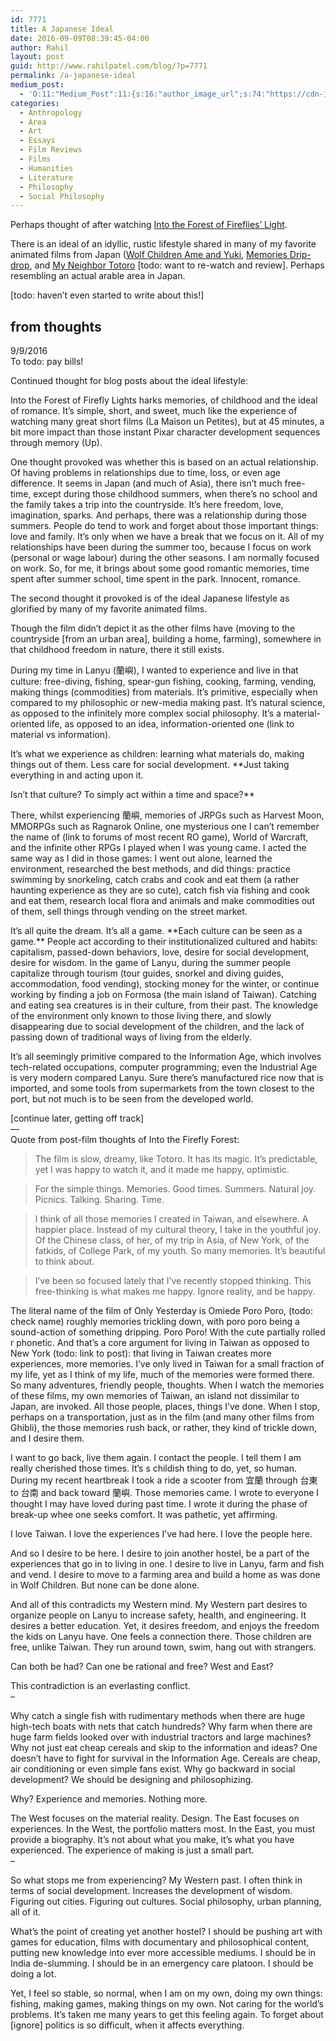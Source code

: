 ```yaml
---
id: 7771
title: A Japanese Ideal
date: 2016-09-09T08:39:45-04:00
author: Rahil
layout: post
guid: http://www.rahilpatel.com/blog/?p=7771
permalink: /a-japanese-ideal
medium_post:
  - 'O:11:"Medium_Post":11:{s:16:"author_image_url";s:74:"https://cdn-images-1.medium.com/fit/c/200/200/1*dmbNkD5D-u45r44go_cf0g.png";s:10:"author_url";s:28:"https://medium.com/@rahil627";s:11:"byline_name";N;s:12:"byline_email";N;s:10:"cross_link";s:2:"no";s:2:"id";s:12:"d7e4af33929a";s:21:"follower_notification";s:3:"yes";s:7:"license";s:19:"all-rights-reserved";s:14:"publication_id";s:12:"7a04709b0155";s:6:"status";s:6:"public";s:3:"url";s:58:"https://medium.com/@rahil627/a-japanese-ideal-d7e4af33929a";}'
categories:
  - Anthropology
  - Area
  - Art
  - Essays
  - Film Reviews
  - Films
  - Humanities
  - Literature
  - Philosophy
  - Social Philosophy
---
```

Perhaps thought of after watching [Into the Forest of Fireflies&#8217; Light](http://www.rahilpatel.com/blog/into-the-forest-of-fireflies-light).

There is an ideal of an idyllic, rustic lifestyle shared in many of my favorite animated films from Japan ([Wolf Children Ame and Yuki](http://www.rahilpatel.com/blog/wolf-children), [Memories Drip-drop](http://www.rahilpatel.com/blog/only-yesterday), and [My Neighbor Totoro](http://www.rahilpatel.com/blog/my-neighbor-totoro) [todo: want to re-watch and review]. Perhaps resembling an actual arable area in Japan.

[todo: haven&#8217;t even started to write about this!]

## from thoughts

9/9/2016  
To todo: pay bills!

Continued thought for blog posts about the ideal lifestyle:

Into the Forest of Firefly Lights harks memories, of childhood and the ideal of romance. It&#8217;s simple, short, and sweet, much like the experience of watching many great short films (La Maison un Petites), but at 45 minutes, a bit more impact than those instant Pixar character development sequences through memory (Up).

One thought provoked was whether this is based on an actual relationship. Of having problems in relationships due to time, loss, or even age difference. It seems in Japan (and much of Asia), there isn&#8217;t much free-time, except during those childhood summers, when there&#8217;s no school and the family takes a trip into the countryside. It&#8217;s here freedom, love, imagination, sparks. And perhaps, there was a relationship during those summers. People do tend to work and forget about those important things: love and family. It&#8217;s only when we have a break that we focus on it. All of my relationships have been during the summer too, because I focus on work (personal or wage labour) during the other seasons. I am normally focused on work. So, for me, it brings about some good romantic memories, time spent after summer school, time spent in the park. Innocent, romance.

The second thought it provoked is of the ideal Japanese lifestyle as glorified by many of my favorite animated films.

Though the film didn&#8217;t depict it as the other films have (moving to the countryside [from an urban area], building a home, farming), somewhere in that childhood freedom in nature, there it still exists.

During my time in Lanyu (蘭嶼), I wanted to experience and live in that culture: free-diving, fishing, spear-gun fishing, cooking, farming, vending, making things (commodities) from materials. It&#8217;s primitive, especially when compared to my philosophic or new-media making past. It&#8217;s natural science, as opposed to the infinitely more complex social philosophy. It&#8217;s a material-oriented life, as opposed to an idea, information-oriented one (link to material vs information).

It&#8217;s what we experience as children: learning what materials do, making things out of them. Less care for social development. **Just taking everything in and acting upon it.

Isn&#8217;t that culture? To simply act within a time and space?**

There, whilst experiencing 蘭嶼, memories of JRPGs such as Harvest Moon, MMORPGs such as Ragnarok Online, one mysterious one I can&#8217;t remember the name of (link to forums of most recent RO game), World of Warcraft, and the infinite other RPGs I played when I was young came. I acted the same way as I did in those games: I went out alone, learned the environment, researched the best methods, and did things: practice swimming by snorkeling, catch crabs and cook and eat them (a rather haunting experience as they are so cute), catch fish via fishing and cook and eat them, research local flora and animals and make commodities out of them, sell things through vending on the street market.

It&#8217;s all quite the dream. It&#8217;s all a game. \*\*Each culture can be seen as a game.\*\* People act according to their institutionalized cultured and habits: capitalism, passed-down behaviors, love, desire for social development, desire for wisdom. In the game of Lanyu, during the summer people capitalize through tourism (tour guides, snorkel and diving guides, accommodation, food vending), stocking money for the winter, or continue working by finding a job on Formosa (the main island of Taiwan). Catching and eating sea creatures is in their culture, from their past. The knowledge of the environment only known to those living there, and slowly disappearing due to social development of the children, and the lack of passing down of traditional ways of living from the elderly.

It&#8217;s all seemingly primitive compared to the Information Age, which involves tech-related occupations, computer programming; even the Industrial Age is very modern compared Lanyu. Sure there&#8217;s manufactured rice now that is imported, and some tools from supermarkets from the town closest to the port, but not much is to be seen from the developed world.

[continue later, getting off track]  
&#8212;  
Quote from post-film thoughts of Into the Firefly Forest:  
> The film is slow, dreamy, like Totoro. It has its magic. It&#8217;s predictable, yet I was happy to watch it, and it made me happy, optimistic.

> For the simple things. Memories. Good times. Summers. Natural joy. Picnics. Talking. Sharing. Time.

> I think of all those memories I created in Taiwan, and elsewhere. A happier place. Instead of my cultural theory, I take in the youthful joy. Of the Chinese class, of her, of my trip in Asia, of New York, of the fatkids, of College Park, of my youth. So many memories. It&#8217;s beautiful to think about.

> I&#8217;ve been so focused lately that I&#8217;ve recently stopped thinking. This free-thinking is what makes me happy. Ignore reality, and be happy.

The literal name of the film of Only Yesterday is Omiede Poro Poro, (todo: check name) roughly memories trickling down, with poro poro being a sound-action of something dripping. Poro Poro! With the cute partially rolled r phonetic. And that&#8217;s a core argument for living in Taiwan as opposed to New York (todo: link to post): that living in Taiwan creates more experiences, more memories. I&#8217;ve only lived in Taiwan for a small fraction of my life, yet as I think of my life, much of the memories were formed there. So many adventures, friendly people, thoughts. When I watch the memories of these films, my own memories of Taiwan, an island not dissimilar to Japan, are invoked. All those people, places, things I&#8217;ve done. When I stop, perhaps on a transportation, just as in the film (and many other films from Ghibli), the those memories rush back, or rather, they kind of trickle down, and I desire them.

I want to go back, live them again. I contact the people. I tell them I am really cherished those times. It&#8217;s s childish thing to do, yet, so human. During my recent heartbreak I took a ride a scooter from 宜蘭 through 台東 to 台南 and back toward 蘭嶼. Those memories came. I wrote to everyone I thought I may have loved during past time. I wrote it during the phase of break-up whee one seeks comfort. It was pathetic, yet affirming.

I love Taiwan. I love the experiences I&#8217;ve had here. I love the people here.

And so I desire to be here. I desire to join another hostel, be a part of the experiences that go in to living in one. I desire to live in Lanyu, farm and fish and vend. I desire to move to a farming area and build a home as was done in Wolf Children. But none can be done alone.

And all of this contradicts my Western mind. My Western part desires to organize people on Lanyu to increase safety, health, and engineering. It desires a better education. Yet, it desires freedom, and enjoys the freedom the kids on Lanyu have. One feels a connection there. Those children are free, unlike Taiwan. They run around town, swim, hang out with strangers.

Can both be had? Can one be rational and free? West and East?

This contradiction is an everlasting conflict.  
&#8211;

Why catch a single fish with rudimentary methods when there are huge high-tech boats with nets that catch hundreds? Why farm when there are huge farm fields looked over with industrial tractors and large machines? Why not just eat cheap cereals and skip to the information and ideas? One doesn&#8217;t have to fight for survival in the Information Age. Cereals are cheap, air conditioning or even simple fans exist. Why go backward in social development? We should be designing and philosophizing.

Why? Experience and memories. Nothing more.

The West focuses on the material reality. Design. The East focuses on experiences. In the West, the portfolio matters most. In the East, you must provide a biography. It&#8217;s not about what you make, it&#8217;s what you have experienced. The experience of making is just a small part.  
&#8211;

So what stops me from experiencing? My Western past. I often think in terms of social development. Increases the development of wisdom. Figuring out cities. Figuring out cultures. Social philosophy, urban planning, all of it.

What&#8217;s the point of creating yet another hostel? I should be pushing art with games for education, films with documentary and philosophical content, putting new knowledge into ever more accessible mediums. I should be in India de-slumming. I should be in an emergency care platoon. I should be doing a lot.

Yet, I feel so stable, so normal, when I am on my own, doing my own things: fishing, making games, making things on my own. Not caring for the world&#8217;s problems. It&#8217;s taken me many years to get this feeling again. To forget about [ignore] politics is so difficult, when it affects everything.